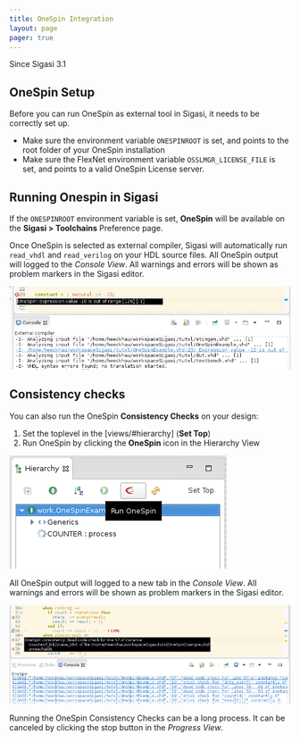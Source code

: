 ```yaml
---
title: OneSpin Integration
layout: page 
pager: true
---
```


Since Sigasi 3.1

## OneSpin Setup

Before you can run OneSpin as external tool in Sigasi, it needs to be correctly set up.

* Make sure the environment variable `ONESPINROOT` is set, and points to the root folder of your OneSpin installation
* Make sure the FlexNet environment variable `OSSLMGR_LICENSE_FILE` is set, and points to a valid OneSpin License server.

## Running Onespin in Sigasi

If the `ONESPINROOT` environment variable is set, **OneSpin** will be available on the **Sigasi > Toolchains** Preference page.

Once OneSpin is selected as external compiler, Sigasi will automatically run `read_vhdl` and `read_verilog` on your HDL source files. All OneSpin output will logged to the _Console View_. All warnings and errors will be shown as problem markers in the Sigasi editor.

![OneSpin compilation results](images/onespin_compilation.png)

## Consistency checks

You can also run the OneSpin **Consistency Checks** on your design:

1. Set the toplevel in the [views/#hierarchy] (**Set Top**)
2. Run OneSpin by clicking the **OneSpin** icon in the Hierarchy View

![Run OneSpin consistency checks](images/onespin_run.png)

All OneSpin output will logged to a new tab in the _Console View_. All warnings and errors will be shown as problem markers in the Sigasi editor.

![OneSpin consistency checks result](images/onespin_consistency.png)

Running the OneSpin Consistency Checks can be a long process. It can be canceled by clicking the stop button in the _Progress View_.

